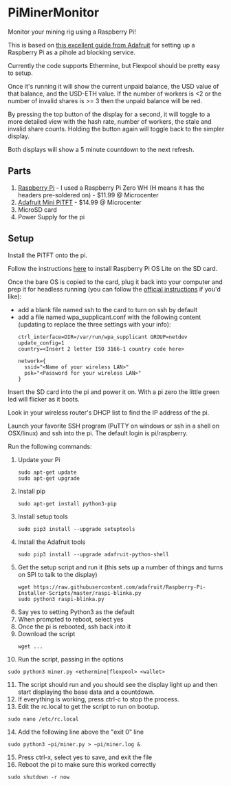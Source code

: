 # PiMinerMonitor
Monitor your mining rig using a Raspberry Pi!

This is based on [this excellent guide from Adafruit](https://learn.adafruit.com/pi-hole-ad-blocker-with-pi-zero-w) for setting up a Raspberry Pi as a pihole ad blocking service.

Currently the code supports Ethermine, but Flexpool should be pretty easy to setup.

Once it's running it will show the current unpaid balance, the USD value of that balance, and the USD-ETH value.  If the number of workers is <2 or the number of invalid shares is >= 3 then the unpaid balance will be red.

By pressing the top button of the display for a second, it will toggle to a more detailed view with the hash rate, number of workers, the stale and invalid share counts. Holding the button again will toggle back to the simpler display.

Both displays will show a 5 minute countdown to the next refresh.

## Parts
1. [Raspberry Pi](https://www.microcenter.com/product/502843/raspberry-pi-zero-wh---with-pre-soldered-headers) - I used a Raspberry Pi Zero WH (H means it has the headers pre-soldered on) - $11.99 @ Microcenter
2. [Adafruit Mini PiTFT](https://www.adafruit.com/product/4393) - $14.99 @ Microcenter
3. MicroSD card
4. Power Supply for the pi

## Setup

Install the PiTFT onto the pi.

Follow the instructions [here](https://www.raspberrypi.org/software/) to install Raspberry Pi OS Lite on the SD card.

Once the bare OS is copied to the card, plug it back into your computer and prep it for headless running (you can follow the [official instructions](https://www.raspberrypi.org/documentation/configuration/wireless/headless.md) if you'd like):
- add a blank file named ssh to the card to turn on ssh by default
- add a file named wpa_supplicant.conf with the following content (updating to replace the three settings with your info):
  ```
  ctrl_interface=DIR=/var/run/wpa_supplicant GROUP=netdev
  update_config=1
  country=<Insert 2 letter ISO 3166-1 country code here>

  network={
    ssid="<Name of your wireless LAN>"
    psk="<Password for your wireless LAN>"
  }
  ```

Insert the SD card into the pi and power it on.  With a pi zero the little green led will flicker as it boots.

Look in your wireless router's DHCP list to find the IP address of the pi.

Launch your favorite SSH program (PuTTY on windows or ssh in a shell on OSX/linux) and ssh into the pi.  The default login is pi/raspberry.

Run the following commands:
1. Update your Pi
   ```
   sudo apt-get update
   sudo apt-get upgrade
   ```
2. Install pip
   ```
   sudo apt-get install python3-pip   
   ```
3. Install setup tools
   ```
   sudo pip3 install --upgrade setuptools
   ```
4. Install the Adafruit tools
   ```
   sudo pip3 install --upgrade adafruit-python-shell
   ```
5. Get the setup script and run it (this sets up a number of things and turns on SPI to talk to the display)
   ```
   wget https://raw.githubusercontent.com/adafruit/Raspberry-Pi-Installer-Scripts/master/raspi-blinka.py
   sudo python3 raspi-blinka.py
   ```
6. Say yes to setting Python3 as the default
7. When prompted to reboot, select yes
8. Once the pi is rebooted, ssh back into it
9. Download the script
   ```
   wget ...
   ```
10. Run the script, passing in the options
   ```
   sudo python3 miner.py <ethermine|flexpool> <wallet>
   ```
11. The script should run and you should see the display light up and then start displaying the base data and a countdown.
12. If everything is working, press ctrl-c to stop the process.
13. Edit the rc.local to get the script to run on bootup.
   ```
   sudo nano /etc/rc.local
   ```
14. Add the following line above the "exit 0" line
   ```
   sudo python3 ~pi/miner.py > ~pi/miner.log &
   ```
15. Press ctrl-x, select yes to save, and exit the file
16. Reboot the pi to make sure this worked correctly
   ```
   sudo shutdown -r now
   ```
